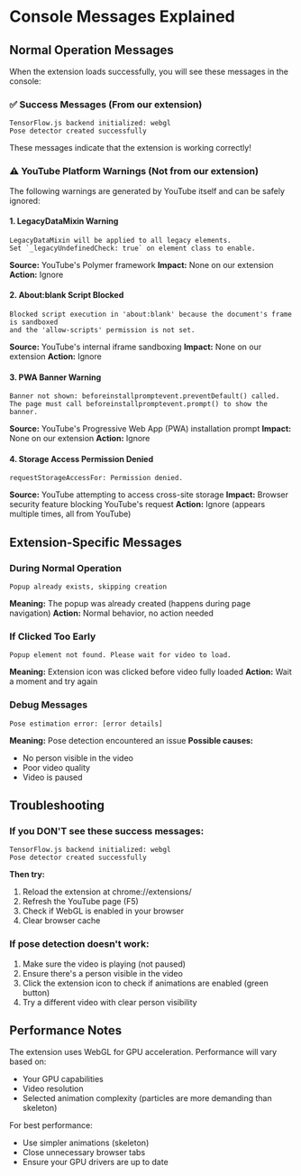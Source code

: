 # Console Messages Explained

## Normal Operation Messages

When the extension loads successfully, you will see these messages in the console:

### ✅ Success Messages (From our extension)

```
TensorFlow.js backend initialized: webgl
Pose detector created successfully
```

These messages indicate that the extension is working correctly!

### ⚠️ YouTube Platform Warnings (Not from our extension)

The following warnings are generated by YouTube itself and can be safely ignored:

#### 1. LegacyDataMixin Warning
```
LegacyDataMixin will be applied to all legacy elements.
Set `_legacyUndefinedCheck: true` on element class to enable.
```
**Source:** YouTube's Polymer framework
**Impact:** None on our extension
**Action:** Ignore

#### 2. About:blank Script Blocked
```
Blocked script execution in 'about:blank' because the document's frame is sandboxed
and the 'allow-scripts' permission is not set.
```
**Source:** YouTube's internal iframe sandboxing
**Impact:** None on our extension
**Action:** Ignore

#### 3. PWA Banner Warning
```
Banner not shown: beforeinstallpromptevent.preventDefault() called.
The page must call beforeinstallpromptevent.prompt() to show the banner.
```
**Source:** YouTube's Progressive Web App (PWA) installation prompt
**Impact:** None on our extension
**Action:** Ignore

#### 4. Storage Access Permission Denied
```
requestStorageAccessFor: Permission denied.
```
**Source:** YouTube attempting to access cross-site storage
**Impact:** Browser security feature blocking YouTube's request
**Action:** Ignore (appears multiple times, all from YouTube)

## Extension-Specific Messages

### During Normal Operation

```
Popup already exists, skipping creation
```
**Meaning:** The popup was already created (happens during page navigation)
**Action:** Normal behavior, no action needed

### If Clicked Too Early

```
Popup element not found. Please wait for video to load.
```
**Meaning:** Extension icon was clicked before video fully loaded
**Action:** Wait a moment and try again

### Debug Messages

```
Pose estimation error: [error details]
```
**Meaning:** Pose detection encountered an issue
**Possible causes:**
- No person visible in the video
- Poor video quality
- Video is paused

## Troubleshooting

### If you DON'T see these success messages:
```
TensorFlow.js backend initialized: webgl
Pose detector created successfully
```

**Then try:**
1. Reload the extension at chrome://extensions/
2. Refresh the YouTube page (F5)
3. Check if WebGL is enabled in your browser
4. Clear browser cache

### If pose detection doesn't work:

1. Make sure the video is playing (not paused)
2. Ensure there's a person visible in the video
3. Click the extension icon to check if animations are enabled (green button)
4. Try a different video with clear person visibility

## Performance Notes

The extension uses WebGL for GPU acceleration. Performance will vary based on:
- Your GPU capabilities
- Video resolution
- Selected animation complexity (particles are more demanding than skeleton)

For best performance:
- Use simpler animations (skeleton)
- Close unnecessary browser tabs
- Ensure your GPU drivers are up to date
